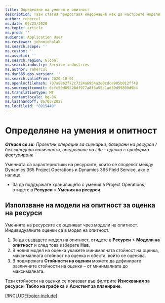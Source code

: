 ```yaml
---
title: Определяне на умения и опитност
description: Тази статия предоставя информация как да настроите модели на владеене, за да оцените ресурсите.
author: ruhercul
ms.date: 09/23/2020
ms.topic: article
ms.prod: ''
audience: Application User
ms.reviewer: johnmichalak
ms.search.scope: ''
ms.custom: ''
ms.assetid: ''
ms.search.region: Global
ms.search.industry: Service industries
ms.author: ruhercul
ms.dyn365.ops.version: ''
ms.search.validFrom: 2020-10-01
ms.openlocfilehash: 707a88b2f72c7324a6954a2e0cdce995b012ff48
ms.sourcegitcommit: 6cfc50d89528df977a8f6a55c1ad39d99800d9b4
ms.translationtype: MT
ms.contentlocale: bg-BG
ms.lasthandoff: 06/03/2022
ms.locfileid: "8915449"
---
```

# <a name="define-skills-and-proficiencies"></a>Определяне на умения и опитност

_**Отнася се за:** Проектни операции за сценарии, базирани на ресурси / без складови наличности, внедряване на Lite - сделка с проформа фактуриране_

Уменията са характеристики на ресурсите, които се споделят между Dynamics 365 Project Operations и Dynamics 365 Field Service, ако е налице. 

- За да поддържате хранилището с умения в Project Operations, отидете в **Ресурси** \> **Умения на ресурси**. 

## <a name="use-proficiency-models-to-rate-resources"></a>Използване на модели на опитност за оценка на ресурси

Уменията на ресурсите се оценяват чрез модели на опитност. Индивидуалните оценки са в модел на опитност. 

1. За да създадете модел на опитност, отидете в **Ресурси** \> **Модели на опитност** и след това изберете **Нов**.
2. В новия модел на оценка укажете минималната стойност на оценка, максималната стойност на оценка и обекта, който се оценява.
3. В подмрежата **Стойности на оценки** можете да дефинирате различните стойности на оценки – от минималната до максималната.


Тези стойности на оценки се показват във филтрите **Изисквания за ресурси**, **Табло на графика** и **Асистент за планиране**.


[!INCLUDE[footer-include](../includes/footer-banner.md)]